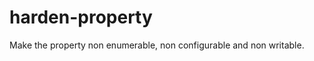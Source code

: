 harden-property
===============

Make the property non enumerable, non configurable and non writable.

